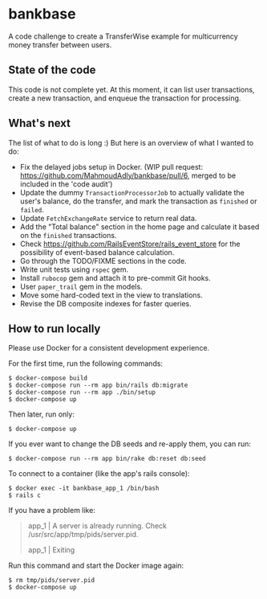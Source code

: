 # bankbase

A code challenge to create a TransferWise example for multicurrency money transfer between users.

## State of the code

This code is not complete yet. At this moment, it can list user transactions, create a new transaction, and enqueue the transaction for processing.

## What's next

The list of what to do is long :) But here is an overview of what I wanted to do:
- Fix the delayed jobs setup in Docker. (WIP pull request: https://github.com/MahmoudAdly/bankbase/pull/6, merged to be included in the 'code audit')
- Update the dummy `TransactionProcessorJob` to actually validate the user's balance, do the transfer, and mark the transaction as `finished` or `failed`.
- Update `FetchExchangeRate` service to return real data.
- Add the "Total balance" section in the home page and calculate it based on the `finished` transactions.
- Check https://github.com/RailsEventStore/rails_event_store for the possibility of event-based balance calculation.
- Go through the TODO/FIXME sections in the code.
- Write unit tests using `rspec` gem.
- Install `rubocop` gem and attach it to pre-commit Git hooks.
- User `paper_trail` gem in the models.
- Move some hard-coded text in the view to translations.
- Revise the DB composite indexes for faster queries.

## How to run locally

Please use Docker for a consistent development experience.

For the first time, run the following commands:
```
$ docker-compose build
$ docker-compose run --rm app bin/rails db:migrate
$ docker-compose run --rm app ./bin/setup
$ docker-compose up
```

Then later, run only:
```
$ docker-compose up
```

If you ever want to change the DB seeds and re-apply them, you can run:
```
$ docker-compose run --rm app bin/rake db:reset db:seed
```

To connect to a container (like the app's rails console):
```
$ docker exec -it bankbase_app_1 /bin/bash
$ rails c
```

If you have a problem like:
> app_1          | A server is already running. Check /usr/src/app/tmp/pids/server.pid.
>
> app_1          | Exiting

Run this command and start the Docker image again:
```
$ rm tmp/pids/server.pid
$ docker-compose up
```
